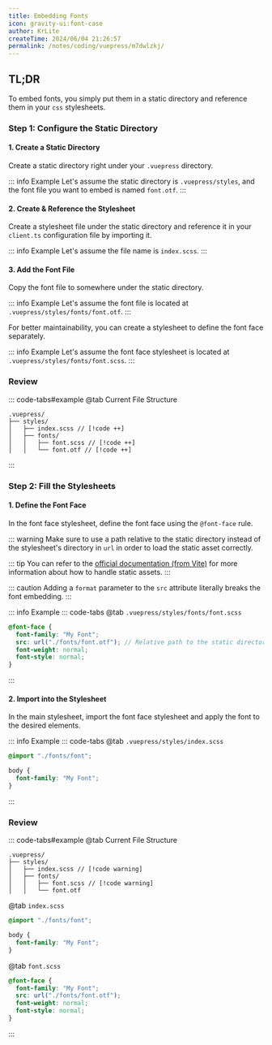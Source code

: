 ```yaml
---
title: Embedding Fonts
icon: gravity-ui:font-case
author: KrLite
createTime: 2024/06/04 21:26:57
permalink: /notes/coding/vuepress/m7dwlzkj/
---
```


## TL;DR

To embed fonts, you simply put them in a static directory and reference them in your `css` stylesheets.

### Step 1: Configure the Static Directory

#### 1. Create a Static Directory

Create a static directory right under your `.vuepress` directory.

::: info Example
Let's assume the static directory is `.vuepress/styles`, and the font file you want to embed is named `font.otf`.
:::

#### 2. Create & Reference the Stylesheet

Create a stylesheet file under the static directory and reference it in your `client.ts` configuration file by importing it.

::: info Example
Let's assume the file name is `index.scss`.
:::

#### 3. Add the Font File

Copy the font file to somewhere under the static directory.

::: info Example
Let's assume the font file is located at `.vuepress/styles/fonts/font.otf`.
:::

For better maintainability, you can create a stylesheet to define the font face separately.

::: info Example
Let's assume the font face stylesheet is located at `.vuepress/styles/fonts/font.scss`.
:::

### Review

::: code-tabs#example
@tab Current File Structure
```:no-line-numbers
.vuepress/
├── styles/
│   ├── index.scss // [!code ++]
│   ├── fonts/
│   │   ├── font.scss // [!code ++]
│   │   └── font.otf // [!code ++]
```
:::

### Step 2: Fill the Stylesheets


#### 1. Define the Font Face

In the font face stylesheet, define the font face using the `@font-face` rule.

::: warning
Make sure to use a path relative to the static directory instead of the stylesheet's directory in `url` in order to load the static asset correctly.

::: tip
You can refer to the [official documentation (from Vite)](https://vitejs.dev/guide/assets) for more information about how to handle static assets.
:::

::: caution
Adding a `format` parameter to the `src` attribute literally breaks the font embedding.
:::

::: info Example
::: code-tabs
@tab `.vuepress/styles/fonts/font.scss`
```scss
@font-face {
  font-family: "My Font";
  src: url("./fonts/font.otf"); // Relative path to the static directory // [!code warning]
  font-weight: normal;
  font-style: normal;
}
```
:::

#### 2. Import into the Stylesheet

In the main stylesheet, import the font face stylesheet and apply the font to the desired elements.

::: info Example
::: code-tabs
@tab `.vuepress/styles/index.scss`
```scss
@import "./fonts/font";

body {
  font-family: "My Font";
}
```
:::

### Review

::: code-tabs#example
@tab Current File Structure
```:no-line-numbers
.vuepress/
├── styles/
│   ├── index.scss // [!code warning]
│   ├── fonts/
│   │   ├── font.scss // [!code warning]
│   │   └── font.otf
```

@tab `index.scss`
```scss
@import "./fonts/font";

body {
  font-family: "My Font";
}
```

@tab `font.scss`
```scss
@font-face {
  font-family: "My Font";
  src: url("./fonts/font.otf");
  font-weight: normal;
  font-style: normal;
}
```
:::
